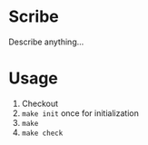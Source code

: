 Scribe
======

Describe anything...

Usage
=====

1. Checkout
2. `make init` once for initialization
3. `make`
3. `make check`
